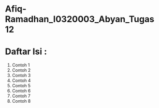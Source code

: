 # Afiq-Ramadhan_I0320003_Abyan_Tugas12
# Daftar Isi :
1. Contoh 1
2. Contoh 2
3. Contoh 3
4. Contoh 4
5. Contoh 5
6. Contoh 6
7. Contoh 7
8. Contoh 8
